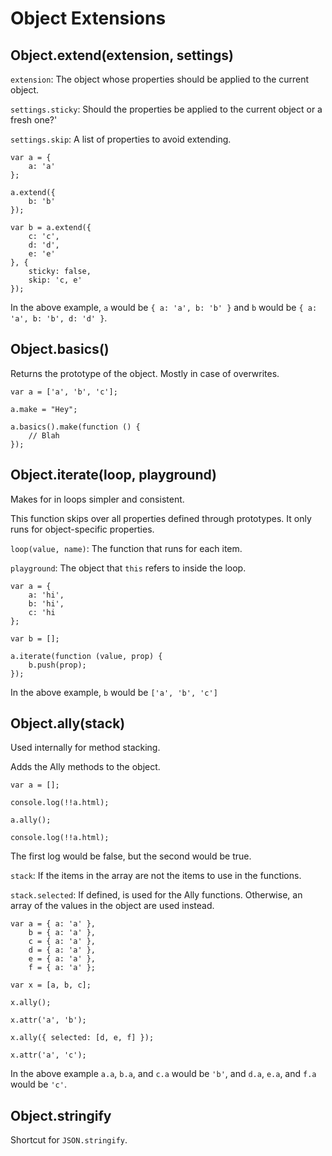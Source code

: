 # Object Extensions

## Object.extend(extension, settings)

`extension`: The object whose properties should be applied to the current object.

`settings.sticky`: Should the properties be applied to the current object or a fresh one?'

`settings.skip`: A list of properties to avoid extending.

    var a = {
        a: 'a'
    };
    
    a.extend({
        b: 'b'
    });
    
    var b = a.extend({
        c: 'c',
        d: 'd',
        e: 'e'
    }, {
        sticky: false,
        skip: 'c, e'
    });

In the above example, `a` would be `{ a: 'a', b: 'b' }` and `b` would be `{ a: 'a', b: 'b', d: 'd' }`.

## Object.basics()

Returns the prototype of the object. Mostly in case of overwrites.

    var a = ['a', 'b', 'c'];
    
    a.make = "Hey";
    
    a.basics().make(function () {
        // Blah
    });

## Object.iterate(loop, playground)

Makes for in loops simpler and consistent.

This function skips over all properties defined through prototypes. It only runs for object-specific properties.

`loop(value, name)`: The function that runs for each item.

`playground`: The object that `this` refers to inside the loop.

    var a = {
        a: 'hi',
        b: 'hi',
        c: 'hi
    };
    
    var b = [];
    
    a.iterate(function (value, prop) {
        b.push(prop);
    });

In the above example, `b` would be `['a', 'b', 'c']`

## Object.ally(stack)

Used internally for method stacking.

Adds the Ally methods to the object.

    var a = [];
    
    console.log(!!a.html);
    
    a.ally();
    
    console.log(!!a.html);

The first log would be false, but the second would be true.

`stack`: If the items in the array are not the items to use in the functions.

`stack.selected`: If defined, is used for the Ally functions. Otherwise, an array of the values in the object are used instead.

    var a = { a: 'a' },
        b = { a: 'a' },
        c = { a: 'a' },
        d = { a: 'a' },
        e = { a: 'a' },
        f = { a: 'a' };
    
    var x = [a, b, c];
    
    x.ally();
    
    x.attr('a', 'b');
    
    x.ally({ selected: [d, e, f] });
    
    x.attr('a', 'c');

In the above example `a.a`, `b.a`, and `c.a` would be `'b'`, and `d.a`, `e.a`, and `f.a` would be `'c'`.

## Object.stringify

Shortcut for `JSON.stringify`.




